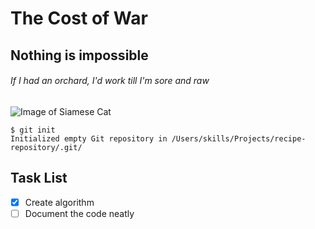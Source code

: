 # The Cost of War
## Nothing is impossible
###### If I had an orchard, I'd work till I'm sore and raw

![Image of Siamese Cat](https://www.zooplus.co.uk/magazine/wp-content/uploads/2019/05/Siamese-cat-beautiful-1024x685.jpg)

```
$ git init
Initialized empty Git repository in /Users/skills/Projects/recipe-repository/.git/
```

## Task List
- [x] Create algorithm
- [ ] Document the code neatly
